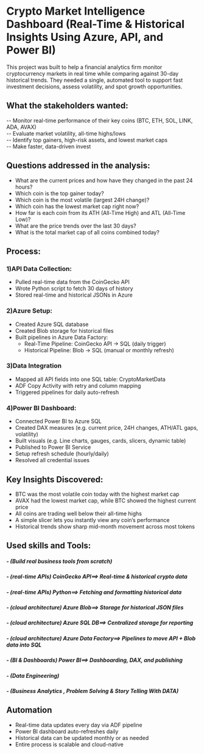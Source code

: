 # Crypto Market Intelligence Dashboard (Real-Time & Historical Insights Using Azure, API, and Power BI)

This project was built to help a financial analytics firm monitor cryptocurrency markets in real time while comparing against 30-day historical trends. They needed a single, automated tool to support fast investment decisions, assess volatility, and spot growth opportunities.


## What the stakeholders wanted:

-- Monitor real-time performance of their key coins (BTC, ETH, SOL, LINK, ADA, AVAX)  
-- Evaluate market volatility, all-time highs/lows  
-- Identify top gainers, high-risk assets, and lowest market caps  
-- Make faster, data-driven invest   


## Questions addressed in the analysis:

- What are the current prices and how have they changed in the past 24 hours?  
- Which coin is the top gainer today?  
- Which coin is the most volatile (largest 24H change)?  
- Which coin has the lowest market cap right now?  
- How far is each coin from its ATH (All-Time High) and ATL (All-Time Low)?  
- What are the price trends over the last 30 days?  
- What is the total market cap of all coins combined today?  

## Process:

### 1)API Data Collection:

- Pulled real-time data from the CoinGecko API  
- Wrote Python script to fetch 30 days of history  
- Stored real-time and historical JSONs in Azure  

### 2)Azure Setup:

- Created Azure SQL database  
- Created Blob storage for historical files  
- Built pipelines in Azure Data Factory:  
  - Real-Time Pipeline: CoinGecko API → SQL (daily trigger)  
  - Historical Pipeline: Blob → SQL (manual or monthly refresh)

### 3)Data Integration

- Mapped all API fields into one SQL table: CryptoMarketData  
- ADF Copy Activity with retry and column mapping  
- Triggered pipelines for daily auto-refresh  

### 4)Power BI Dashboard:

- Connected Power BI to Azure SQL  
- Created DAX measures (e.g. current price, 24H changes, ATH/ATL gaps, volatility)  
- Built visuals (e.g. Line charts, gauges, cards, slicers, dynamic table)  
- Published to Power BI Service  
- Setup refresh schedule (hourly/daily)  
- Resolved all credential issues  


## Key Insights Discovered:

- BTC was the most volatile coin today with the highest market cap  
- AVAX had the lowest market cap, while BTC showed the highest current price  
- All coins are trading well below their all-time highs  
- A simple slicer lets you instantly view any coin’s performance  
- Historical trends show sharp mid-month movement across most tokens  


## Used skills and Tools:

##### - (Build real business tools from scratch)  
##### - (real-time APIs) CoinGecko API==>	Real-time & historical crypto data  
##### - (real-time APIs) Python==>	Fetching and formatting historical data  
##### - (cloud architecture) Azure Blob==>	Storage for historical JSON files  
##### - (cloud architecture) Azure SQL DB==>	Centralized storage for reporting  
##### - (cloud architecture) Azure Data Factory==>	Pipelines to move API + Blob data into SQL  
##### - (BI & Dashboards) Power BI==>	Dashboarding, DAX, and publishing  
##### - (Data Engineering)  
##### - (Business Analytics , Problem Solving & Story Telling With DATA)  


## Automation
- Real-time data updates every day via ADF pipeline  
- Power BI dashboard auto-refreshes daily  
- Historical data can be updated monthly or as needed  
- Entire process is scalable and cloud-native  


